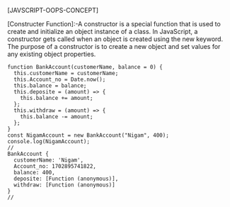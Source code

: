 [JAVSCRIPT-OOPS-CONCEPT]

[Constructer Function]:-A constructor is a special function that is used to create and initialize an object instance of a class. In JavaScript, a constructor gets called when an object is created using the new keyword. The purpose of a constructor is to create a new object and set values for any existing object properties.

```
function BankAccount(customerName, balance = 0) {
  this.customerName = customerName;
  this.Account_no = Date.now();
  this.balance = balance;
  this.deposite = (amount) => {
    this.balance += amount;
  };
  this.withdraw = (amount) => {
    this.balance -= amount;
  };
}
const NigamAccount = new BankAccount("Nigam", 400);
console.log(NigamAccount);
//
BankAccount {
  customerName: 'Nigam',
  Account_no: 1702895741822,
  balance: 400,
  deposite: [Function (anonymous)],
  withdraw: [Function (anonymous)]
}
//
```
